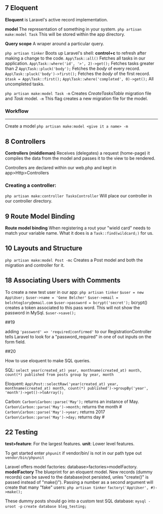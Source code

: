 ## 7 Eloquent

**Eloquent** is Laravel's active record implementation.

**model** The representation of something in your system.
`php artisan make:model Task` This will be stored within the app directory.

**Query scope** A wraper around a particular query.

`php artisan tinker` Boots up Laravel's shell:
**control+c** to refresh after making a change to the code.
  `App\Task::all()` Fetches all tasks in our application.
  `App\Task::where('id', '>', 2)->get();` Fetches tasks greater than _2_
  `App\Task::pluck('body');` Fetches the _body_ of every record.
  `App\Task::pluck('body')->first();` Fetches the _body_ of the first record.
  `$task = App\Task::first();`
  `App\Task::where('completed', 0)->get();` All uncompleted tasks.

`php artisan make:model Task -m` Creates _CreateTasksTable_ migration file and _Task_ model.  `-m` This flag creates a new migration file for the model.

### Workflow
---------------
Create a model `php artisan make:model <give it a name> -m`

## 8 Controllers

**Controllers (middleman)** Receives (delegates) a request (home-page) it compiles the data from the model and passes it to the view to be rendered.

Controllers are declared within our web.php and kept in app>Http>Controllers

### Creating a controller:
`php artisan make:controller TasksController` Will place our controller in our controller directory.

## 9 Route Model Binding

**Route model binding** When registering a rout your "wield card" needs to match your variable name.  What it does is a `Task::find(wildcard;)` for us.

## 10 Layouts and Structure

`php artisan make:model Post -mc` Creates a Post model and both the migration and controller for it.

## 18 Associating Users with Comments

To create a new test user in our app:
`php artisan tinker`
`$user = new App\User;`
`$user->name = 'Gene Belcher'`
`$user->email = belchtoglory@email.com`
`$user->password = bcrypt('secret');` bcrypt() creates a token associated to this pass word.  This will not show the password in MySql.
`$user->save();`

##19

adding  `'password' => 'required|confirmed'` to our RegistrationController tells Laravel to look for a "password_required" in one of out inputs on the form field.

##20

How to use eloquent to make SQL queries.

SQL:
`select
	year(created_at) year,
	monthname(created_at) month,
	count(*) published
from posts
group by year, month`

Eloquent:
`App\Post::selectRaw('year(created_at) year, monthname(created_at) month, count(*) published')->groupBy('year', 'month')->get()->toArray();`

Carbon:
`Carbon\Carbon::parse('May');` returns an instance of May.
`Carbon\Carbon::parse('May')->month;` returns the month #
`Carbon\Carbon::parse('May')->year;` returns 2017
`Carbon\Carbon::parse('May')->day;` returns day #

## 22 Testing
**test>feature**: For the largest features.
**unit**: Lower level features.

To get started enter `phpunit` if vendor/bin/ is not in our path type out `vendor/bin/phpunit`

Laravel offers model factories: database>factories>modelFactory.
**modelFactory** The blueprint for an eloquent model.  New records (dummy records) can be saved to the database(not persisted, unles "create()" is passed instead of "make()").  Passing a number as a second argument will create that many "fake" users:
`php artisan tinker`
`factory('App\User', #)->make();`

These dummy posts should go into a custom test SQL database:
`mysql -uroot -p`
`create database blog_testing;`
